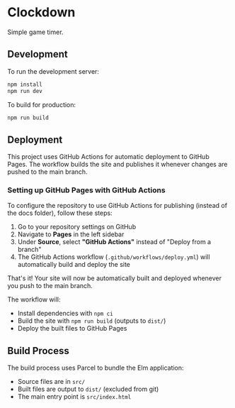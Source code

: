 Clockdown
=========

Simple game timer.

## Development

To run the development server:
```bash
npm install
npm run dev
```

To build for production:
```bash
npm run build
```

## Deployment

This project uses GitHub Actions for automatic deployment to GitHub Pages. The workflow builds the site and publishes it whenever changes are pushed to the main branch.

### Setting up GitHub Pages with GitHub Actions

To configure the repository to use GitHub Actions for publishing (instead of the docs folder), follow these steps:

1. Go to your repository settings on GitHub
2. Navigate to **Pages** in the left sidebar
3. Under **Source**, select **"GitHub Actions"** instead of "Deploy from a branch"
4. The GitHub Actions workflow (`.github/workflows/deploy.yml`) will automatically build and deploy the site

That's it! Your site will now be automatically built and deployed whenever you push to the main branch.

The workflow will:
- Install dependencies with `npm ci`
- Build the site with `npm run build` (outputs to `dist/`)
- Deploy the built files to GitHub Pages

## Build Process

The build process uses Parcel to bundle the Elm application:
- Source files are in `src/`
- Built files are output to `dist/` (excluded from git)
- The main entry point is `src/index.html`
